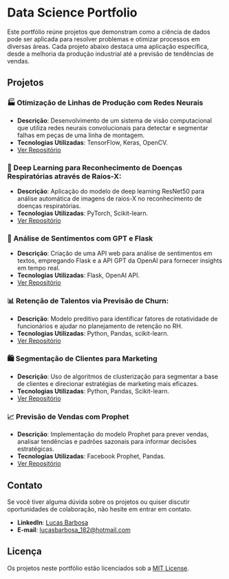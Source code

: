 # Data Science Portfolio

Este portfólio reúne projetos que demonstram como a ciência de dados pode ser aplicada para resolver problemas e otimizar processos em diversas áreas. Cada projeto abaixo destaca uma aplicação específica, desde a melhoria da produção industrial até a previsão de tendências de vendas.

## Projetos

### 🏭 Otimização de Linhas de Produção com Redes Neurais
- **Descrição**: Desenvolvimento de um sistema de visão computacional que utiliza redes neurais convolucionais para detectar e segmentar falhas em peças de uma linha de montagem.
- **Tecnologias Utilizadas**: TensorFlow, Keras, OpenCV.
- [Ver Repositório](https://github.com/lucasjsbarbosa/redes-neuras-reconhecimento-de-falhas-em-pe-as-numa-linha-de-produ-o)

### 🏥 Deep Learning para Reconhecimento de Doenças Respiratórias através de Raios-X:
- **Descrição**: Aplicação do modelo de deep learning ResNet50 para análise automática de imagens de raios-X no reconhecimento de doenças respiratórias.
- **Tecnologias Utilizadas**: PyTorch, Scikit-learn.
- [Ver Repositório](https://github.com/lucasjsbarbosa/reconhecimento-de-doencas-respiratorias-atraves-de-raios-x)

### 💬 Análise de Sentimentos com GPT e Flask
- **Descrição**: Criação de uma API web para análise de sentimentos em textos, empregando Flask e a API GPT da OpenAI para fornecer insights em tempo real.
- **Tecnologias Utilizadas**: Flask, OpenAI API.
- [Ver Repositório](https://github.com/lucasjsbarbosa/analise-de-sentimento-com-python-flask-e-api-da-open-ai)

### 📊 Retenção de Talentos via Previsão de Churn: 
- **Descrição**: Modelo preditivo para identificar fatores de rotatividade de funcionários e ajudar no planejamento de retenção no RH.
- **Tecnologias Utilizadas**: Python, Pandas, scikit-learn.
- [Ver Repositório](https://github.com/lucasjsbarbosa/previsao-de-churn-de-funcionarios)

### 🛍️ Segmentação de Clientes para Marketing
- **Descrição**: Uso de algoritmos de clusterização para segmentar a base de clientes e direcionar estratégias de marketing mais eficazes.
- **Tecnologias Utilizadas**: Python, Pandas, Scikit-learn.
- [Ver Repositório](https://github.com/lucasjsbarbosa/clusterizacao-de-clientes-para-estrategia-de-marketing)

### 📈 Previsão de Vendas com Prophet
- **Descrição**: Implementação do modelo Prophet para prever vendas, analisar tendências e padrões sazonais para informar decisões estratégicas.
- **Tecnologias Utilizadas**: Facebook Prophet, Pandas.
- [Ver Repositório](https://github.com/lucasjsbarbosa/series-temporais-vendas-de-uma-loja)

## Contato
Se você tiver alguma dúvida sobre os projetos ou quiser discutir oportunidades de colaboração, não hesite em entrar em contato.

- **LinkedIn**: [Lucas Barbosa](https://github.com/lucasjsbarbosa)
- **E-mail**: [lucasbarbosa_182@hotmail.com](lucasbarbosa_182@hotmail.com)

## Licença
Os projetos neste portfólio estão licenciados sob a [MIT License](LICENSE).

